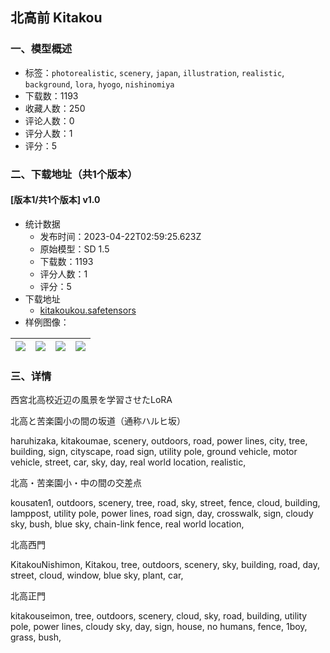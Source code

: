 ## 北高前 Kitakou
### 一、模型概述

- 标签：`photorealistic`, `scenery`, `japan`, `illustration`, `realistic`, `background`, `lora`, `hyogo`, `nishinomiya`
- 下载数：1193
- 收藏人数：250
- 评论人数：0
- 评分人数：1
- 评分：5

### 二、下载地址（共1个版本）

#### [版本1/共1个版本] v1.0

- 统计数据
  - 发布时间：2023-04-22T02:59:25.623Z
  - 原始模型：SD 1.5
  - 下载数：1193
  - 评分人数：1
  - 评分：5
- 下载地址
  - [kitakoukou.safetensors](https://civitai.com/api/download/models/52017)
- 样例图像：

| <img src="https://image.civitai.com/xG1nkqKTMzGDvpLrqFT7WA/aea0e1f5-73c7-431c-05a8-5c68c0ec6900/width=450/560536.jpeg" /> | <img src="https://image.civitai.com/xG1nkqKTMzGDvpLrqFT7WA/de8f99a9-1164-484c-e0df-9ff4ab882700/width=450/560533.jpeg" /> | <img src="https://image.civitai.com/xG1nkqKTMzGDvpLrqFT7WA/cfef7f84-5e16-4977-60e2-ad0bd762c300/width=450/560527.jpeg" /> | <img src="https://image.civitai.com/xG1nkqKTMzGDvpLrqFT7WA/47206275-4fbd-41ab-e320-690432356100/width=450/560528.jpeg" /> |
| ---- | ---- | ---- | ---- |


### 三、详情
<p>西宮北高校近辺の風景を学習させたLoRA</p><p>北高と苦楽園小の間の坂道（通称ハルヒ坂）</p><p>haruhizaka, kitakoumae, scenery, outdoors, road, power lines, city, tree, building, sign, cityscape, road sign, utility pole, ground vehicle, motor vehicle, street, car, sky, day, real world location, realistic, </p><p>北高・苦楽園小・中の間の交差点</p><p>kousaten1, outdoors, scenery, tree, road, sky, street, fence, cloud, building, lamppost, utility pole, power lines, road sign, day, crosswalk, sign, cloudy sky, bush, blue sky, chain-link fence, real world location, </p><p>北高西門</p><p>KitakouNishimon, Kitakou, tree, outdoors, scenery, sky, building, road, day, street, cloud, window, blue sky, plant, car, </p><p>北高正門</p><p>kitakouseimon, tree, outdoors, scenery, cloud, sky, road, building, utility pole, power lines, cloudy sky, day, sign, house, no humans, fence, 1boy, grass, bush, </p><p></p>